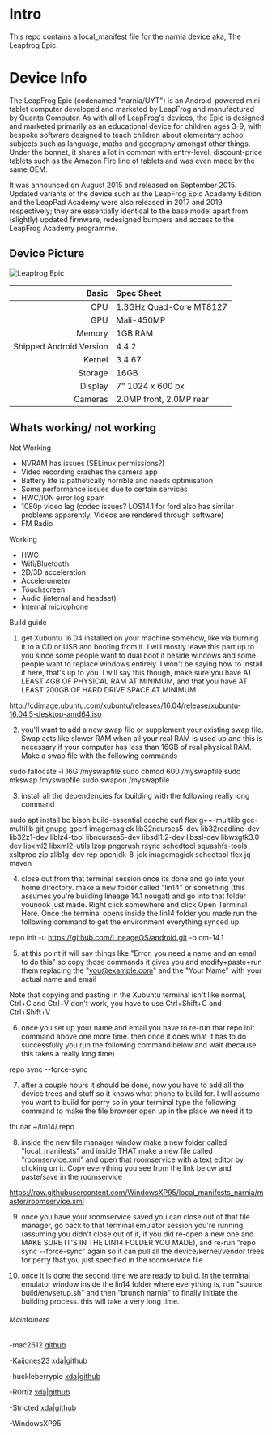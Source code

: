 # Intro
This repo contains a local_manifest file for the narnia device aka, The Leapfrog Epic. 

# Device Info
The LeapFrog Epic (codenamed "narnia/UYT") is an Android-powered mini tablet computer developed and marketed by LeapFrog and manufactured by Quanta Computer. As with all of LeapFrog's devices, the Epic is designed and marketed primarily as an educational device for children ages 3-9, with bespoke software designed to teach children about elementary school subjects such as language, maths and geography amongst other things. Under the bonnet, it shares a lot in common with entry-level, discount-price tablets such as the Amazon Fire line of tablets and was even made by the same OEM.

It was announced on August 2015 and released on September 2015. Updated variants of the device such as the LeapFrog Epic Academy Edition and the LeapPad Academy were also released in 2017 and 2019 respectively; they are essentially identical to the base model apart from (slightly) updated firmware, redesigned bumpers and access to the LeapFrog Academy programme.

## Device Picture

![Leapfrog Epic](https://i.imgur.com/1Pr3fzG.png)

Basic   | Spec Sheet
-------:|:-------------------------
CPU     | 1.3GHz Quad-Core MT8127
GPU     | Mali-450MP
Memory  | 1GB RAM
Shipped Android Version | 4.4.2
Kernel  | 3.4.67
Storage | 16GB
Display | 7" 1024 x 600 px
Cameras | 2.0MP front, 2.0MP rear

## Whats working/ not working 

Not Working

* NVRAM has issues (SELinux permissions?)
* Video recording crashes the camera app
* Battery life is pathetically horrible and needs optimisation
* Some performance issues due to certain services
* HWC/ION error log spam
* 1080p video lag (codec issues? LOS14.1 for ford also has similar problems apparently. Videos are rendered through software) 
* FM Radio

Working

* HWC
* Wifi/Bluetooth
* 2D/3D acceleration
* Accelerometer
* Touchscreen
* Audio (internal and headset)
* Internal microphone

﻿Build guide


1) get Xubuntu 16.04 installed on your machine somehow, like via burning it to a CD or USB and booting from it.  I will mostly leave this part up to you since some people want to dual boot it beside windows and some people want to replace windows entirely.  I won't be saying how to install it here, that's up to you.  I will say this though, make sure you have AT LEAST 4GB OF PHYSICAL RAM AT MINIMUM, and that you have AT LEAST 200GB OF HARD DRIVE SPACE AT MINIMUM


http://cdimage.ubuntu.com/xubuntu/releases/16.04/release/xubuntu-16.04.5-desktop-amd64.iso


2) you'll want to add a new swap file or supplement your existing swap file.  Swap acts like slower RAM when all your real RAM is used up and this is necessary if your computer has less than 16GB of real physical RAM.  Make a swap file with the following commands


sudo fallocate -l 16G /myswapfile
sudo chmod 600 /myswapfile
sudo mkswap /myswapfile
sudo swapon /myswapfile


3) install all the dependencies for building with the following really long command


sudo apt install bc bison build-essential ccache curl flex g++-multilib gcc-multilib git gnupg gperf imagemagick lib32ncurses5-dev lib32readline-dev lib32z1-dev liblz4-tool libncurses5-dev libsdl1.2-dev libssl-dev libwxgtk3.0-dev libxml2 libxml2-utils lzop pngcrush rsync schedtool squashfs-tools xsltproc zip zlib1g-dev rep openjdk-8-jdk imagemagick schedtool flex jq maven


4) close out from that terminal session once its done and go into your home directory.  make a new folder called "lin14" or something (this assumes you're building lineage 14.1 nougat) and go into that folder younook just made.  Right click somewhere and click Open Terminal Here. Once the terminal opens inside the lin14 folder you made run the following command to get the environment everything synced up


repo init -u https://github.com/LineageOS/android.git -b cm-14.1


5) at this point it will say things like "Error, you need a name and an email to do this" so copy those commands it gives you and modify+paste+run them replacing the "you@example.com" and the "Your Name" with your actual name and email


Note that copying and pasting in the Xubuntu terminal isn't like normal, Ctrl+C and Ctrl+V don't work, you have to use Ctrl+Shift+C and Ctrl+Shift+V


6) once you set up your name and email you have to re-run that repo init command above one more time.  then once it does what it has to do successfully you run the following command below and wait (because this takes a really long time)


repo sync --force-sync


7) after a couple hours it should be done, now you have to add all the device trees and stuff so it knows what phone to build for.  I will assume you want to build for perry so in your terminal type the following command to make the file browser open up in the place we need it to


thunar ~/lin14/.repo


8) inside the new file manager window make a new folder called "local_manifests" and inside THAT make a new file called "roomservice.xml" and open that roomservice with a text editor by clicking on it.  Copy everything you see from the link below and paste/save in the roomservice


https://raw.githubusercontent.com/WindowsXP95/local_manifests_narnia/master/roomservice.xml


9) once you have your roomservice saved you can close out of that file manager, go back to that terminal emulator session you're running (assuming you didn't close out of it, if you did re-open a new one and MAKE SURE IT'S IN THE LIN14 FOLDER YOU MADE), and re-run "repo sync --force-sync" again so it can pull all the device/kernel/vendor trees for perry that you just specified in the roomservice file


10) once it is done the second time we are ready to build.  In the terminal emulator window inside the lin14 folder where everything is, run "source build/envsetup.sh" and then "brunch narnia" to finally initiate the building process.  this will take a very long time.  

 ###### Maintainers
-mac2612 [github](https://github.com/mac2612)

-Kaijones23 [xda](https://forum.xda-developers.com/member.php?u=9605864)|[github](https://github.com/488315)

-huckleberrypie [xda](http://forum.xda-developers.com/member.php?u=4092918)|[github](https://github.com/huckleberrypie)

-R0rtiz [xda](https://forum.xda-developers.com/member.php?u=8978978)|[github](https://github.com/R0rt1z2)

-Stricted [xda](https://forum.xda-developers.com/member.php?u=8184192)|[github](https://github.com/Stricted)

-WindowsXP95 
        
        
